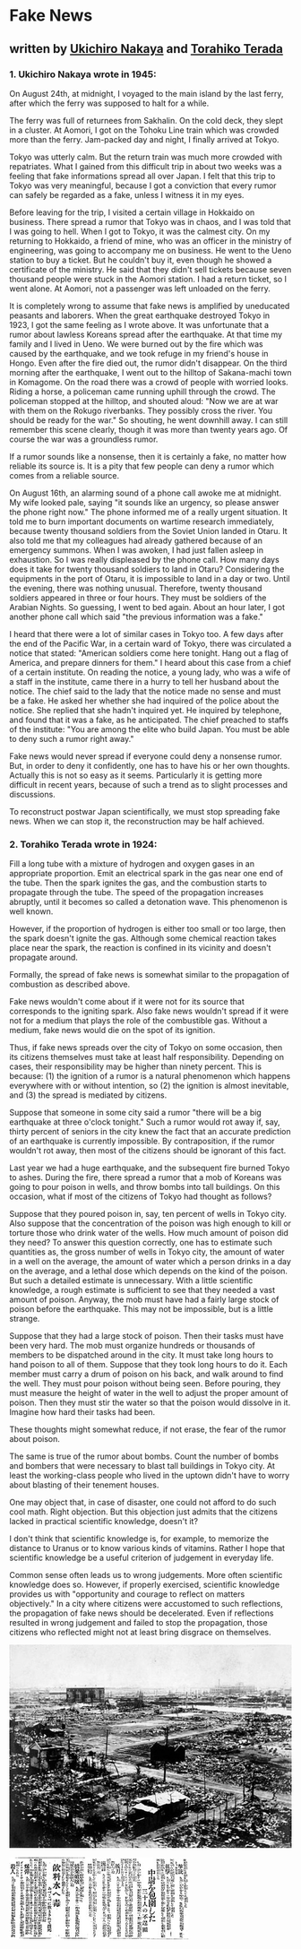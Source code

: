 # Fake News

## written by [Ukichiro Nakaya](https://www.aozora.gr.jp/cards/001569/files/53207_49830.html) and [Torahiko Terada](https://www.aozora.gr.jp/cards/000042/files/43260_17028.html)

### 1. Ukichiro Nakaya wrote in 1945:

On August 24th, at midnight, I voyaged to the main island by the last ferry,
after which the ferry was supposed to halt for a while.

The ferry was full of returnees from Sakhalin.
On the cold deck, they slept in a cluster.
At Aomori, I got on the Tohoku Line train which was crowded more than the ferry.
Jam-packed day and night, I finally arrived at Tokyo.

Tokyo was utterly calm.
But the return train was much more crowded with repatriates.
What I gained from this difficult trip in about two weeks
was a feeling that fake informations spread all over Japan.
I felt that this trip to Tokyo was very meaningful,
because I got a conviction that every rumor can safely be
regarded as a fake, unless I witness it in my eyes.

Before leaving for the trip, I visited a certain village in Hokkaido on business.
There spread a rumor that Tokyo was in chaos, and I was told that I was going to hell.
When I got to Tokyo, it was the calmest city.
On my returning to Hokkaido, a friend of mine, who was an officer in the ministry of engineering,
was going to accompany me on business. 
He went to the Ueno station to buy a ticket.
But he couldn't buy it, even though he showed a certificate of the ministry.
He said that they didn't sell tickets because
seven thousand people were stuck in the Aomori station.
I had a return ticket, so I went alone.
At Aomori, not a passenger was left unloaded on the ferry.

It is completely wrong to assume that
fake news is amplified by uneducated peasants and laborers.
When the great earthquake destroyed Tokyo in 1923, I got the same feeling as I wrote above.
It was unfortunate that a rumor about lawless Koreans spread after the earthquake.
At that time my family and I lived in Ueno.
We were burned out by the fire which was caused by the earthquake,
and we took refuge in my friend's house in Hongo.
Even after the fire died out, the rumor didn't disappear.
On the third morning after the earthquake, I went out to the hilltop of Sakana-machi town in Komagome.
On the road there was a crowd of people with worried looks.
Riding a horse, a policeman came running uphill through the crowd.
The policeman stopped at the hilltop, and shouted aloud:
"Now we are at war with them on the Rokugo riverbanks.
They possibly cross the river. You should be ready for the war."
So shouting, he went downhill away.
I can still remember this scene clearly, though it was more than twenty years ago.
Of course the war was a groundless rumor.

If a rumor sounds like a nonsense,
then it is certainly a fake, no matter how reliable its source is.
It is a pity that few people can deny a rumor which comes from a reliable source.

On August 16th, an alarming sound of a phone call awoke me at midnight.
My wife looked pale, saying "it sounds like an urgency, so please answer the phone right now."
The phone informed me of a really urgent situation.
It told me to burn important documents on wartime research immediately,
because twenty thousand soldiers from the Soviet Union landed in Otaru.
It also told me that my colleagues had already gathered because of an emergency summons.
When I was awoken, I had just fallen asleep in exhaustion.
So I was really displeased by the phone call.
How many days does it take for twenty thousand soldiers to land in Otaru?
Considering the equipments in the port of Otaru, it is impossible to land in a day or two.
Until the evening, there was nothing unusual. 
Therefore, twenty thousand soldiers appeared in three or four hours. 
They must be soldiers of the Arabian Nights. So guessing, I went to bed again.
About an hour later, I got another phone call which said "the previous information was a fake."

I heard that there were a lot of similar cases in Tokyo too.
A few days after the end of the Pacific War, in a certain ward of Tokyo,
there was circulated a notice that stated: "American soldiers come here tonight.
Hang out a flag of America, and prepare dinners for them."
I heard about this case from a chief of a certain institute.
On reading the notice, a young lady, who was a wife of a staff in the institute,
came there in a hurry to tell her husband about the notice.
The chief said to the lady that the notice made no sense and must be a fake.
He asked her whether she had inquired of the police about the notice.
She replied that she hadn't inquired yet.
He inquired by telephone, and found that it was a fake, as he anticipated.
The chief preached to staffs of the institute: "You are among the elite who build Japan.
You must be able to deny such a rumor right away."

Fake news would never spread if everyone could deny a nonsense rumor.
But, in order to deny it confidently, one has to have his or her own thoughts.
Actually this is not so easy as it seems.
Particularly it is getting more difficult in recent years,
because of such a trend as to slight processes and discussions.

To reconstruct postwar Japan scientifically, we must stop spreading fake news.
When we can stop it, the reconstruction may be half achieved.

### 2. Torahiko Terada wrote in 1924:

Fill a long tube with a mixture of hydrogen and oxygen gases in an appropriate proportion.
Emit an electrical spark in the gas near one end of the tube.
Then the spark ignites the gas, and the combustion starts to propagate through the tube.
The speed of the propagation increases abruptly, until it becomes so called a detonation wave.
This phenomenon is well known.

However, if the proportion of hydrogen is either too small or too large,
then the spark doesn't ignite the gas.
Although some chemical reaction takes place near the spark,
the reaction is confined in its vicinity and doesn't propagate around.

Formally, the spread of fake news is somewhat similar to 
the propagation of combustion as described above.

Fake news wouldn't come about if it were not for its source that corresponds to the igniting spark.
Also fake news wouldn't spread if it were not for a medium that plays the role of the combustible gas.
Without a medium, fake news would die on the spot of its ignition.

Thus, if fake news spreads over the city of Tokyo on some occasion,
then its citizens themselves must take at least half responsibility.
Depending on cases, their responsibility may be higher than ninety percent.
This is because: (1) the ignition of a rumor is a natural phenomenon which
happens everywhere with or without intention, so (2) the ignition is almost inevitable,
and (3) the spread is mediated by citizens.

Suppose that someone in some city said a rumor 
"there will be a big earthquake at three o'clock tonight."
Such a rumor would rot away if, say, thirty percent of seniors in the city
knew the fact that an accurate prediction of an earthquake is currently impossible.
By contraposition, if the rumor wouldn't rot away, then most of the citizens
should be ignorant of this fact.

Last year we had a huge earthquake, and the subsequent fire burned Tokyo to ashes.
During the fire, there spread a rumor that a mob of Koreans was going to pour poison in wells,
and throw bombs into tall buildings.
On this occasion, what if most of the citizens of Tokyo had thought as follows?

Suppose that they poured poison in, say, ten percent of wells in Tokyo city.
Also suppose that the concentration of the poison was high enough
to kill or torture those who drink water of the wells.
How much amount of poison did they need?
To answer this question correctly, one has to estimate such quantities as,
the gross number of wells in Tokyo city, the amount of water in a well on the average,
the amount of water which a person drinks in a day on the average,
and a lethal dose which depends on the kind of the poison.
But such a detailed estimate is unnecessary.
With a little scientific knowledge, a rough estimate is sufficient 
to see that they needed a vast amount of poison.
Anyway, the mob must have had a fairly large stock of poison before the earthquake.
This may not be impossible, but is a little strange.

Suppose that they had a large stock of poison.
Then their tasks must have been very hard.
The mob must organize hundreds or thousands of members
to be dispatched around in the city.
It must take long hours to hand poison to all of them.
Suppose that they took long hours to do it.
Each member must carry a drum of poison on his back, and walk around to find the well.
They must pour poison without being seen.
Before pouring, they must measure the height of water in the well
to adjust the proper amount of poison.
Then they must stir the water so that the poison would dissolve in it.
Imagine how hard their tasks had been.

These thoughts might somewhat reduce, if not erase, the fear of the rumor about poison.

The same is true of the rumor about bombs.
Count the number of bombs and bombers that were necessary
to blast tall buildings in Tokyo city.
At least the working-class people who lived in the uptown
didn't have to worry about blasting of their tenement houses.

One may object that, in case of disaster, one could not afford to do such cool math.
Right objection. But this objection just admits that the citizens lacked in
practical scientific knowledge, doesn't it?

I don't think that scientific knowledge is, for example, 
to memorize the distance to Uranus or to know various kinds of vitamins.
Rather I hope that scientific knowledge be a useful criterion of judgement in everyday life.

Common sense often leads us to wrong judgements.
More often scientific knowledge does so.
However, if properly exercised, scientific knowledge 
provides us with "opportunity and courage to reflect on matters objectively."
In a city where citizens were accustomed to such reflections,
the propagation of fake news should be decelerated.
Even if reflections resulted in wrong judgement and failed to stop the propagation,
those citizens who reflected might not at least bring disgrace on themselves.

![earthquake in Tokyo 1923](earthquake1923.jpg)

![fake news](fakenews.jpg)
